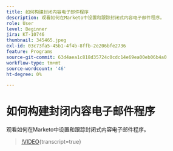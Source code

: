 ```yaml
---
title: 如何构建封闭内容电子邮件程序
description: 观看如何在Marketo中设置和跟踪封闭式内容电子邮件程序。
role: User
level: Beginner
jira: KT-10746
thumbnail: 345465.jpeg
exl-id: 03c73fa5-45b1-4f4b-8ffb-2e206bfe2736
feature: Programs
source-git-commit: 63d4aea1c818d35724c0cdc14e69ea00eb06b4a0
workflow-type: tm+mt
source-wordcount: '46'
ht-degree: 0%

---
```


# 如何构建封闭内容电子邮件程序

观看如何在Marketo中设置和跟踪封闭式内容电子邮件程序。

>[!VIDEO](https://video.tv.adobe.com/v/345465/?quality=12&learn=on){transcript=true}
